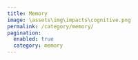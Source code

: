```yaml
---
title: Memory
image: \assets\img\impacts\cognitive.png
permalink: /category/memory/
pagination: 
  enabled: true
  category: memory
---
```


